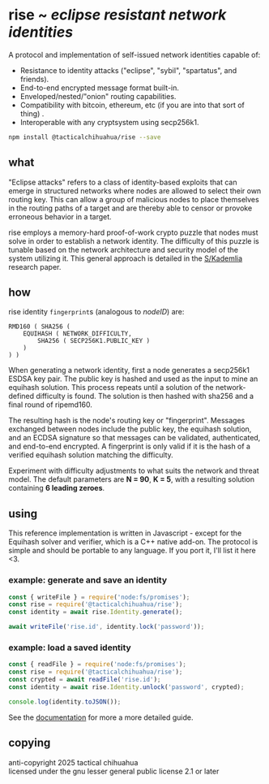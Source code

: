 # rise ~ *eclipse resistant network identities*

A protocol and implementation of self-issued network identities capable of:

* Resistance to identity attacks ("eclipse", "sybil", "spartatus", and friends).
* End-to-end encrypted message format built-in.
* Enveloped/nested/"onion" routing capabilities.
* Compatibility with bitcoin, ethereum, etc (if you are into that sort of thing) .
* Interoperable with any cryptsystem using secp256k1.

```sh
npm install @tacticalchihuahua/rise --save
```

## what

"Eclipse attacks" refers to a class of identity-based exploits that 
can emerge in structured networks where nodes are allowed to select their own 
routing key. This can allow a group of malicious nodes to place themselves in 
the routing paths of a target and are thereby able to censor or provoke 
erroneous behavior in a target.

rise employs a memory-hard proof-of-work crypto puzzle that nodes must solve in 
order to establish a network identity. The difficulty of this puzzle is tunable
based on the network architecture and security model of the system utilizing it.
This general approach is detailed in the [S/Kademlia](https://telematics.tm.kit.edu/publications/Files/267/SKademlia_2007.pdf) 
research paper.

## how

rise identity `fingerprint`s (analogous to *nodeID*) are:

```
RMD160 ( SHA256 ( 
    EQUIHASH ( NETWORK_DIFFICULTY, 
        SHA256 ( SECP256K1.PUBLIC_KEY ) 
    ) 
) )
```

When generating a network identity, first a node generates a secp256k1 ESDSA 
key pair. The public key is hashed and used as the input to mine an equihash 
solution. This process repeats until a solution of the network-defined 
difficulty is found. The solution is then hashed with sha256 and a final 
round of ripemd160.

The resulting hash is the node's routing key or "fingerprint". Messages 
exchanged between nodes include the public key, the equihash solution, and 
an ECDSA signature so that messages can be validated, authenticated, and 
end-to-end encrypted. A fingerprint is only valid if it is the hash of a 
verified equihash solution matching the difficulty.

Experiment with difficulty adjustments to what suits the network and threat 
model. The default parameters are **N = 90**, **K = 5**, with a resulting 
solution containing **6 leading zeroes**. 

## using

This reference implementation is written in Javascript - except for the 
Equihash solver and verifier, which is a C++ native add-on. The protocol is 
simple and should be portable to any language. If you port it, I'll list 
it here <3.

### example: generate and save an identity

```js
const { writeFile } = require('node:fs/promises');
const rise = require('@tacticalchihuahua/rise');
const identity = await rise.Identity.generate();

await writeFile('rise.id', identity.lock('password'));
```

### example: load a saved identity

```js
const { readFile } = require('node:fs/promises');
const rise = require('@tacticalchihuahua/rise');
const crypted = await readFile('rise.id');
const identity = await rise.Identity.unlock('password', crypted);

console.log(identity.toJSON());
```

See the [documentation](https://lilyanne.me/rise) for more a more detailed guide.

## copying

anti-copyright 2025 tactical chihuahua  
licensed under the gnu lesser general public license 2.1 or later
